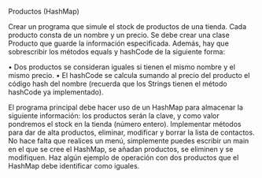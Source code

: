 Productos (HashMap) 
 
Crear un programa que simule el stock de productos de una tienda. 
Cada producto consta de un nombre y un precio. Se debe crear una clase Producto que guarde la información especificada. 
Además, hay que sobrescribir los métodos equals y hashCode de la siguiente forma:

• Dos productos se consideran iguales si tienen el mismo nombre y el mismo precio. 
• El hashCode se calcula sumando al precio del producto el código hash del nombre 
(recuerda que los Strings tienen el método hashCode ya implementado).

El programa principal debe hacer uso de un HashMap para almacenar la siguiente información: los productos serán la clave, y como valor pondremos el stock en la tienda (número entero). 
Implementar métodos para dar de alta productos, eliminar, modificar y borrar la lista de contactos. No hace falta que realices un menú, simplemente puedes escribir un main en el que se cree el HashMap, se añadan productos, se eliminen y se modifiquen. 
Haz algún ejemplo de operación con dos productos que el HashMap debe identificar como iguales. 
